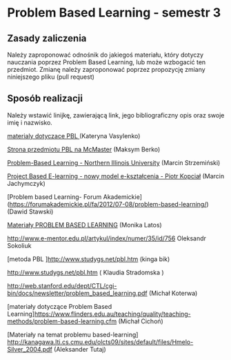 # Problem Based Learning - semestr 3

## Zasady zaliczenia
Należy zaproponować odnośnik do jakiegoś materiału, który dotyczy nauczania poprzez Problem Based Learning, lub może wzbogacić ten przedmiot.
Zmianę należy zaproponować poprzez propozycję zmiany niniejszego pliku (pull request)

## Sposób realizacji
Należy wstawić linijkę, zawierającą link, jego bibliograficzny opis oraz swoje imię i nazwisko.

[materialy dotyczace PBL ](https://sites.google.com/site/nauczanieproblemowe/) (Kateryna Vasylenko)

[Strona przedmiotu PBL na McMaster](http://chemeng.mcmaster.ca/problem-based-learning) (Maksym Berko)

[Problem-Based Learning - Northern Illinois University](http://www.niu.edu/facdev/_pdf/guide/strategies/problem_based_learning.pdf) (Marcin Strzemiński)

[Project Based E-learning - nowy model e-kształcenia - Piotr Kopciał](http://www.e-mentor.edu.pl/artykul/index/numer/35/id/756) (Marcin Jachymczyk)

[Problem based Learning- Forum Akademickie] (https://forumakademickie.pl/fa/2012/07-08/problem-based-learning/) (Dawid Stawski)

[Materiały PROBLEM BASED LEARNING](http://online.sfsu.edu/rpurser/revised/pages/problem.htm) (Monika Latos)

http://www.e-mentor.edu.pl/artykul/index/numer/35/id/756 Oleksandr Sokoliuk

[metoda PBL ]http://www.studygs.net/pbl.htm (kinga bik)

http://www.studygs.net/pbl.htm ( Klaudia Stradomska )

http://web.stanford.edu/dept/CTL/cgi-bin/docs/newsletter/problem_based_learning.pdf (Michał Koterwa)

[materiały dotyczące Problem Based Learning]https://www.flinders.edu.au/teaching/quality/teaching-methods/problem-based-learning.cfm (Michał Cichoń)

[Materiały na temat problemu based-learning] http://kanagawa.lti.cs.cmu.edu/olcts09/sites/default/files/Hmelo-Silver_2004.pdf (Aleksander Tutaj)
